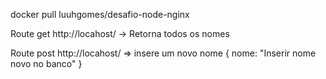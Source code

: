 docker pull luuhgomes/desafio-node-nginx

Route get http://locahost/ -> Retorna todos os nomes

Route post http://locahost/ => insere um novo nome
{
    nome: "Inserir nome novo no banco"
} 